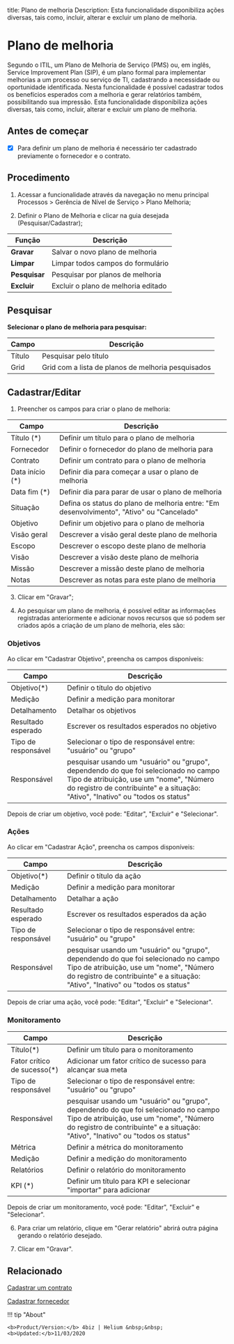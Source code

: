 title: Plano de melhoria
Description: Esta funcionalidade disponibiliza ações diversas, tais como, incluir, alterar e excluir um plano de melhoria. 
# Plano de melhoria
Segundo o ITIL, um Plano de Melhoria de Serviço (PMS) ou, em inglês, Service Improvement Plan (SIP), é um plano formal para implementar melhorias a um processo ou serviço de TI, cadastrando a necessidade ou oportunidade identificada.
Nesta funcionalidade é possível cadastrar todos os benefícios esperados com a melhoria e gerar relatórios também, possibilitando sua impressão.
Esta funcionalidade disponibiliza ações diversas, tais como, incluir, alterar e excluir um plano de melhoria.

## Antes de começar

- [x] Para definir um plano de melhoria é necessário ter cadastrado previamente o
fornecedor e o contrato.

## Procedimento

1.  Acessar a funcionalidade através da navegação no menu principal Processos \>
    Gerência de Nível de Serviço \> Plano Melhoria;

2.  Definir o Plano de Melhoria e clicar na guia desejada (Pesquisar/Cadastrar);

|Função|Descrição|
|-|-|
|**Gravar**|Salvar o novo plano de melhoria|
|**Limpar**|Limpar todos campos do formulário|
|**Pesquisar**|Pesquisar por planos de melhoria|
|**Excluir**|Excluir o plano de melhoria editado|

## Pesquisar

**Selecionar o plano de melhoria para pesquisar:**

|Campo|Descrição|
|-|-|
|Título|Pesquisar pelo título|
|Grid|Grid com a lista de planos de melhoria pesquisados|

## Cadastrar/Editar

1.  Preencher os campos para criar o plano de melhoria:

|Campo|Descrição|
|-|-|
|Título (\*)|Definir um título para o plano de melhoria|
|Fornecedor|Definir o fornecedor do plano de melhoria para|
|Contrato|Definir um contrato para o plano de melhoria|
|Data início (\*)|Definir dia para começar a usar o plano de melhoria|
|Data fim (\*)|Definir dia para parar de usar o plano de melhoria|
|Situação|Defina os status do plano de melhoria entre: "Em desenvolvimento", "Ativo" ou "Cancelado"|
|Objetivo|Definir um objetivo para o plano de melhoria|
|Visão geral|Descrever a visão geral deste plano de melhoria|
|Escopo|Descrever o escopo deste plano de melhoria|
|Visão|Descrever a visão deste plano de melhoria|
|Missão|Descrever a missão deste plano de melhoria|
|Notas|Descrever as notas para este plano de melhoria|

3.  Clicar em "Gravar";

4.  Ao pesquisar um plano de melhoria, é possível editar as informações registradas anteriormente e adicionar novos recursos que só podem ser criados após a criação de um plano de melhoria, eles são:

### Objetivos

Ao clicar em "Cadastrar Objetivo", preencha os campos disponíveis:

|Campo|Descrição|
|-|-|
|Objetivo(\*)|Definir o título do objetivo|
|Medição|Definir a medição para monitorar|
|Detalhamento|Detalhar os objetivos|
|Resultado esperado|Escrever os resultados esperados no objetivo|
|Tipo de responsável|Selecionar o tipo de responsável entre: "usuário" ou "grupo"|
|Responsável|pesquisar usando um "usuário" ou "grupo", dependendo do que foi selecionado no campo Tipo de atribuição, use um "nome", "Número do registro de contribuinte" e a situação: "Ativo", "Inativo" ou "todos os status"|

Depois de criar um objetivo, você pode: "Editar", "Excluir" e "Selecionar".

### Ações

Ao clicar em "Cadastrar Ação", preencha os campos disponíveis:

|Campo|Descrição|
|-|-|
|Objetivo(\*)|Definir o título da ação|
|Medição|Definir a medição para monitorar|
|Detalhamento|Detalhar a ação|
|Resultado esperado|Escrever os resultados esperados da ação|
|Tipo de responsável|Selecionar o tipo de responsável entre: "usuário" ou "grupo"|
|Responsável|pesquisar usando um "usuário" ou "grupo", dependendo do que foi selecionado no campo Tipo de atribuição, use um "nome", "Número do registro de contribuinte" e a situação: "Ativo", "Inativo" ou "todos os status"|

Depois de criar uma ação, você pode: "Editar", "Excluir" e "Selecionar".

### Monitoramento

|Campo|Descrição|
|-|-|
|Título(\*)|Definir um título para o monitoramento|
|Fator crítico de sucesso(\*)|Adicionar um fator crítico de sucesso para alcançar sua meta|
|Tipo de responsável|Selecionar o tipo de responsável entre: "usuário" ou "grupo"|
|Responsável|pesquisar usando um "usuário" ou "grupo", dependendo do que foi selecionado no campo Tipo de atribuição, use um "nome", "Número do registro de contribuinte" e a situação: "Ativo", "Inativo" ou "todos os status"|
|Métrica|Definir a métrica do monitoramento|
|Medição|Definir a medição do monitoramento|
|Relatórios|Definir o relatório do monitoramento|
|KPI (\*)|Definir um título para KPI e selecionar "importar" para adicionar|

Depois de criar um monitoramento, você pode: "Editar", "Excluir" e "Selecionar".

6. Para criar um relatório, clique em "Gerar relatório" abrirá outra página gerando o relatório desejado.

7. Clicar em "Gravar".

Relacionado
-----------

[Cadastrar um contrato](/pt-br/4biz-helium/additional-features/contract-management/use/register-contract.html)

[Cadastrar fornecedor](/pt-br/4biz-helium/processes/portfolio-and-catalog/configuration/register-provider.html)

<!-- <i class='fa fa-youtube-play  fa-2x' style='color:#97ce17;vertical-align: middle;'> </i> [Video Library](https://www.youtube.com/playlist?list=PLB5qK2uzf2RO6td7lCM5EzIfRcU2cKLNX)'
-->
!!! tip "About"

    <b>Product/Version:</b> 4biz | Helium &nbsp;&nbsp;
    <b>Updated:</b>11/03/2020
